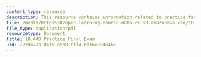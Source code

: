 ```yaml
---
content_type: resource
description: This resource contains information related to practice final exam.
file: /media/https%3A/open-learning-course-data-rc.s3.amazonaws.com/18-440-probability-and-random-variables-spring-2014/227d477b04f5a5b8fff46d16e7046466_MIT18_440S14_prctcfinal.pdf
file_type: application/pdf
resourcetype: Document
title: 18.440 Practice Final Exam
uid: 227d477b-04f5-a5b8-fff4-6d16e7046466
---
```

